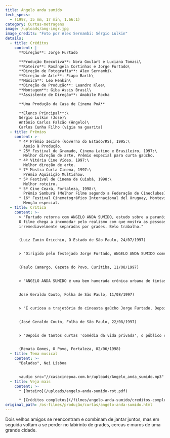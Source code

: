 ```yaml
---
title: Angelo anda sumido
tech_specs:
  - (1997, 35 mm, 17 min, 1.66:1)
category: Curtas-metragens
image: /uploads/ang-imgr.jpg
image_credits: "Foto por Alex Sernambi: Sérgio Lulkin"
details:
  - title: Créditos
    content: |-
      **Direção**: Jorge Furtado

      **Produção Executiva**: Nora Goulart e Luciana Tomasi\
      **Roteiro**: Rosângela Cortinhas e Jorge Furtado\
      **Direção de Fotografia**: Alex Sernambi\
      **Direção de Arte**: Fiapo Barth\
      **Música**: Leo Henkin\
      **Direção de Produção**: Leandro Klee\
      **Montagem**: Giba Assis Brasil\
      **Assistente de Direção**: Amabile Rocha

      **Uma Produção da Casa de Cinema PoA**

      **Elenco Principal**:\
      Sérgio Lulkin (José)\
      Antônio Carlos Falcão (Ângelo)\
      Carlos Cunha Filho (vigia na guarita)
  - title: Prêmios
    content: >-
      * 4º Prêmio Iecine (Governo do Estado/RS), 1995:\
        Apoio à Produção.
      * 25º Festival de Gramado, Cinema Latino e Brasileiro, 1997:\
        Melhor direção de arte, Prêmio especial para curta gaúcho.
      * 4º Vitória Cine Vídeo, 1997:\
        Melhor direção de arte.
      * 7ª Mostra Curta Cinema, 1997:\
        Prêmio Aquisição Multishow.
      * 5º Festival de Cinema de Cuiabá, 1998:\
        Melhor roteiro.
      * 5º Cine Ceará, Fortaleza, 1998:\
        Prêmio Samburá (Melhor Filme segundo a Federação de Cineclubes), Melhor Montagem, Melhor Trilha Sonora.
      * 16° Festival Cinematográfico Internacional del Uruguay, Montevideo, 1998:\
        Menção especial.
  - title: Crítica
    content: >-
      > "Furtado retorna com ANGELO ANDA SUMIDO, estudo sobre a paranóia urbana.
      O filme chega a incomodar pelo realismo com que mostra as pessoas
      irremediavelmente separadas por grades. Belo trabalho."


      (Luiz Zanin Oricchio, O Estado de São Paulo, 24/07/1997)


      > "Dirigido pelo festejado Jorge Furtado, ANGELO ANDA SUMIDO começa muito bem mas tem desfecho brusco e pouco impactante, o que é um pecado mortal para um curta-metragem. (...) É claro que não faltam momentos de brilhantismo, como os ótimos diálogos criados por Furtado e a ótima montagem de Giba Assis Brasil. Ainda assim, trata-se de um Furtado menor."


      (Paulo Camargo, Gazeta do Povo, Curitiba, 11/08/1997)


      > "ANGELO ANDA SUMIDO é uma bem humorada crônica urbana de tintas kafkianas sobre a odisséia de um rapaz que sai de casa para jantar com um amigo (o Angelo do título) e se vê às voltas com a selva de grades que se tornou a cidade. O filme despertou reações entusiasmadas da platéia durante a projeção e um aplauso morno ao final. Para o diretor, isso aconteceu porque o final é deliberadamente anticlimático: 'O filme não acaba, ele se fina'. É verdade. O interesse do público é atraído para uma coisa (o que houve com Angelo?) que o filme não mostra, para realçar o individualismo do protagonista. Opção corajosa de um filme que descreve um mundo em que, segundo as palavras do diretor, 'o indivíduo, quando enfrenta o espaço público, quer ter o menor contato possível como outro'."


      José Geraldo Couto, Folha de São Paulo, 11/08/1997)


      > "É curiosa a trajetória do cineasta gaúcho Jorge Furtado. Depois de projetar-se internacionalmente com o curta ensaístico ILHA DAS FLORES (1989), deixou que outros repetissem sua fórmula à exaustão e partiu para outra coisa: a experimentação de novas estruturas narrativas. Em ANGELO ANDA SUMIDO (...) há uma tensão surda entre o que entra no filme como se fosse por acaso - o lixo na rua, os mendigos, a conversa disparatada de porteiros e taxistas, a deterioração urbana - e a trajetória individualista e banal do protagonista, que só pretende comer e voltar para a sua casa. (...) 'O outro' (seja ele o porteiro, os mendigos, o taxista, o vigia, e até mesmo o seu amigo Ângelo) é apenas um empecilho do qual o protagonista precisa se livrar. Se extrai toda a sua força desse confronto entre o casulo individual e a realidade hostil do espaço outrora público, Jorge Furtado investe numa opção ousada e quase suicida de final: a ausência de desfecho como demonstração do teorema de que 'o outro' só estorva o protagonista. A odisséia urbana termina quando este come um prosaico cachorro-quente."


      (José Geraldo Couto, Folha de São Paulo, 22/08/1997)


      > "Depois de tantos curtas 'comédia da vida privada', o público cearense pôde ver uma obra do verdadeiro criador da linguagem, o não presente cineasta Jorge Furtado. ANGELO ANDA SUMIDO foi, como não poderia deixar de ser, bem recebido pelo público. É, de fato, melhor do que as imitações."


      (Renata Gomes, O Povo, Fortaleza, 02/06/1998)
  - title: Tema musical
    content: >-
      "Baladas", Nei Lisboa


      <audio src="//casacinepoa.com.br/uploads/Angelo_anda_sumido.mp3" controls />
  - title: Veja mais
    content: >-
      * [Roteiro](/uploads/angelo-anda-sumido-rot.pdf)

      * [Créditos completos](/filmes/angelo-anda-sumido/creditos-completos/)[](/uploads/Angelo_anda_sumido.mp3)
original_path: /os-filmes/produção/curtas/angelo-anda-sumido.html
---
```

Dois velhos amigos se reencontram e combinam de jantar juntos, mas em seguida voltam a se perder no labirinto de grades, cercas e muros de uma grande cidade.
